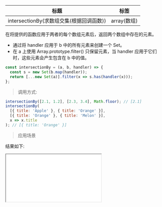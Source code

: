 | 标题                                     | 标签        |
| ---------------------------------------- | ----------- |
| intersectionBy(求数组交集(根据回调函数)) | array(数组) |

在将提供的函数应用于两者的每个数组元素后，返回两个数组中存在的元素。

- 通过将 handler 应用于 b 中的所有元素来创建一个 Set。
- 在 a 上使用 Array.prototype.filter() 只保留元素，当 handler 应用于它们时，这些元素会产生包含在 b 中的值。

```js
const intersectionBy = (a, b, handler) => {
  const s = new Set(b.map(handler));
  return [...new Set(a)].filter(x => s.has(handler(x)));
};
```

> 调用方式:

```js
intersectionBy([2.1, 1.2], [2.3, 3.4], Math.floor); // [2.1]
intersectionBy(
  [{ title: 'Apple' }, { title: 'Orange' }],
  [{ title: 'Orange' }, { title: 'Melon' }],
  x => x.title
); // [{ title: 'Orange' }]
```

> 应用场景

<div class="code-editor" data-url="codes/javascript/html/intersectionBy.html" data-language="html"></div>

结果如下:

<iframe src="codes/javascript/html/intersectionBy.html"></iframe>
